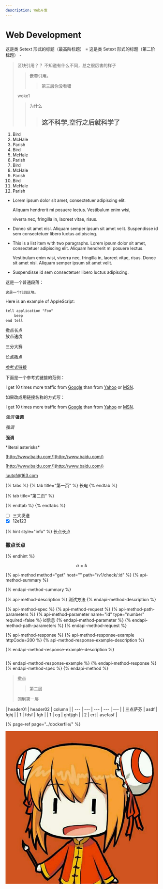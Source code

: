 ```yaml
---
description: Web开发
---
```


# Web Development

这是类 Setext 形式的标题（最高阶标题） = 这是类 Setext 形式的标题（第二阶标题） -

> 区块引用？？ 不知道有什么不同，总之很厉害的样子
>
> > > >
>
> > 嵌套引用。
> >
> > > 第三层你没看错
>
> woke1
>
> > 为什么
> >
> > > ## 这不科学,空行之后就科学了

1. Bird
2. McHale
3. Parish
4. Bird
5. McHale
6. Parish
7. Bird
8. McHale
9. Parish
10. Bird
11. McHale
12. Parish

* Lorem ipsum dolor sit amet, consectetuer adipiscing elit.

  Aliquam hendrerit mi posuere lectus. Vestibulum enim wisi,

  viverra nec, fringilla in, laoreet vitae, risus.

* Donec sit amet nisl. Aliquam semper ipsum sit amet velit. Suspendisse id sem consectetuer libero luctus adipiscing.
* This is a list item with two paragraphs. Lorem ipsum dolor sit amet, consectetuer adipiscing elit. Aliquam hendrerit mi posuere lectus.

  Vestibulum enim wisi, viverra nec, fringilla in, laoreet vitae, risus. Donec sit amet nisl. Aliquam semper ipsum sit amet velit.

* Suspendisse id sem consectetuer libero luctus adipiscing.

这是一个普通段落：

```text
这是一个代码区块。
```

Here is an example of AppleScript:

```text
tell application "Foo"
    beep
end tell
```

撒点长点  
放点速度

三分大赛

长点撒点

[参考式链接](http://example.com/)

下面是一个参考式链接的范例：

I get 10 times more traffic from [Google](http://google.com/) than from [Yahoo](http://search.yahoo.com/) or [MSN](http://search.msn.com/).

如果改成用链接名称的方式写：

I get 10 times more traffic from [Google](http://google.com/) than from [Yahoo](http://search.yahoo.com/) or [MSN](http://search.msn.com/).

_强调_ **强调**

_强调_

**强调**

\*literal asterisks\*

[http://www.baidu.com/](http://www.baidu.com/)

[http://www.baidu.com/](http://www.baidu.com/)

[luutqf@163.com](mailto:luutqf@163.com)



{% tabs %}
{% tab title="第一页" %}
长电
{% endtab %}

{% tab title="第二页" %}

{% endtab %}
{% endtabs %}

* [ ] 三大发送
* [x] 12e123

{% hint style="info" %}
长点长点

### 撒点长点
{% endhint %}

$$
a = b
$$

{% api-method method="get" host="" path="/v1/check/:id" %}
{% api-method-summary %}

{% endapi-method-summary %}

{% api-method-description %}
测试方法
{% endapi-method-description %}

{% api-method-spec %}
{% api-method-request %}
{% api-method-path-parameters %}
{% api-method-parameter name="id" type="number" required=false %}
id信息
{% endapi-method-parameter %}
{% endapi-method-path-parameters %}
{% endapi-method-request %}

{% api-method-response %}
{% api-method-response-example httpCode=200 %}
{% api-method-response-example-description %}

{% endapi-method-response-example-description %}

```

```
{% endapi-method-response-example %}
{% endapi-method-response %}
{% endapi-method-spec %}
{% endapi-method %}

> 撒点
>
> > 第二层
>
> 回到第一层

| header01 | header02 | column |
| --- | --- | --- | --- | --- |
| 三点萨芬 | asdf | fghj |
| 1 | fdsf | fgh |
| 1 | cg | ghfjjgh |
| 2 | ert | asefasf |

{% page-ref page="../dockerfile/" %}

![](../.gitbook/assets/198109742591463b0b7396936.jpg)
